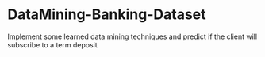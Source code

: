 # DataMining-Banking-Dataset
Implement some learned data mining techniques and predict if the client will subscribe to a term deposit
